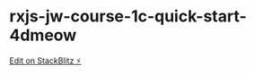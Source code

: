 # rxjs-jw-course-1c-quick-start-4dmeow

[Edit on StackBlitz ⚡️](https://stackblitz.com/edit/rxjs-jw-course-1c-quick-start-4dmeow)